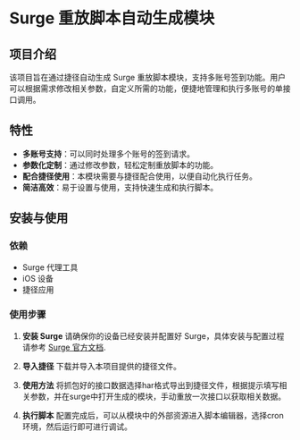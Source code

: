 # Surge 重放脚本自动生成模块

## 项目介绍

该项目旨在通过捷径自动生成 Surge 重放脚本模块，支持多账号签到功能。用户可以根据需求修改相关参数，自定义所需的功能，便捷地管理和执行多账号的单接口调用。

## 特性

- **多账号支持**：可以同时处理多个账号的签到请求。
- **参数化定制**：通过修改参数，轻松定制重放脚本的功能。
- **配合捷径使用**：本模块需要与捷径配合使用，以便自动化执行任务。
- **简洁高效**：易于设置与使用，支持快速生成和执行脚本。

## 安装与使用

### 依赖

- Surge 代理工具
- iOS 设备
- 捷径应用

### 使用步骤

1. **安装 Surge**
   请确保你的设备已经安装并配置好 Surge，具体安装与配置过程请参考 [Surge 官方文档](https://manual.nssurge.com/).

2. **导入捷径**
   下载并导入本项目提供的捷径文件。

3. **使用方法**
   将抓包好的接口数据选择har格式导出到捷径文件，根据提示填写相关参数，并在surge中打开生成的模块，手动重放一次接口以获取相关数据。

4. **执行脚本**
   配置完成后，可以从模块中的外部资源进入脚本编辑器，选择cron环境，然后运行即可进行调试。

